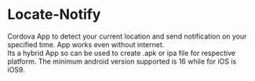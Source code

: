 # Locate-Notify
Cordova App to detect your current location and send notification on your specified time. App works even without internet.  
Its a hybrid App so can be used to create .apk or ipa file for respective platform.
The minimum android version supported is 16 while for iOS is iOS9.

